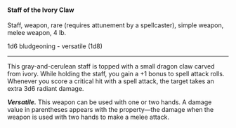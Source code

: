 #### Staff of the Ivory Claw

Staff, weapon, rare (requires attunement by a spellcaster), simple weapon, melee weapon, 4 lb.

1d6 bludgeoning  - versatile (1d8)

---

This gray-and-cerulean staff is topped with a small dragon claw carved from ivory. While holding the staff, you gain a +1 bonus to spell attack rolls. Whenever you score a critical hit with a spell attack, the target takes an extra 3d6 radiant damage.

***Versatile.*** This weapon can be used with one or two hands. A damage value in parentheses appears with the property—the damage when the weapon is used with two hands to make a melee attack.
